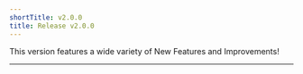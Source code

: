 ```yaml
---
shortTitle: v2.0.0
title: Release v2.0.0
---
```


This version features a wide variety of New Features and Improvements!

---

<Overview />
